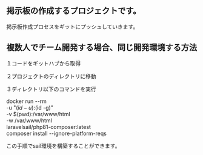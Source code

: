 

## 掲示板の作成するプロジェクトです。
掲示板作成プロセスをギットにプッシュしていきます。

## 複数人でチーム開発する場合、同じ開発環境する方法
１コードをギットハブから取得

２プロジェクトのディレクトリに移動

３ディレクトリ以下のコマンドを実行


docker run --rm \
    -u "$(id -u):$(id -g)" \
    -v $(pwd):/var/www/html \
    -w /var/www/html \
    laravelsail/php81-composer:latest \
    composer install --ignore-platform-reqs



この手順でsail環境を構築することができます。
